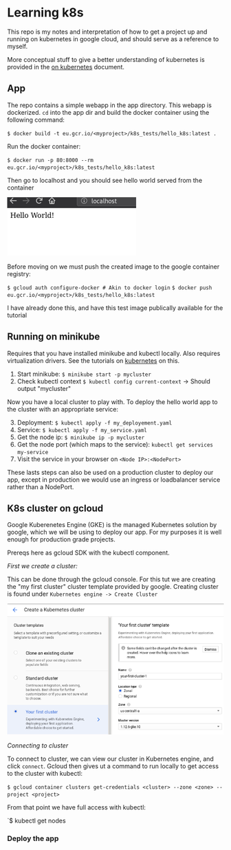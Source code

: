 # Learning k8s

This repo is my notes and interpretation of how to get a project up and running
on kubernetes in google cloud, and should serve as a reference to myself.

More conceptual stuff to give a better understanding of kubernetes is provided
in the [on kubernetes](./on_kubernetes.md) document.

## App

The repo contains a simple webapp in the app directory.  This webapp is
dockerized. `cd` into the app dir and build the docker container using the 
following command:

`$ docker build -t eu.gcr.io/<myproject>/k8s_tests/hello_k8s:latest .`

Run the docker container:

`$ docker run -p 80:8000 --rm eu.gcr.io/<myproject>/k8s_tests/hello_k8s:latest`

Then go to localhost and you should see hello world served from the container

![hello_world_container](./hello_world.png)

Before moving on we must push the created image to the google container
registry:

`$ gcloud auth configure-docker # Akin to docker login`
`$ docker push eu.gcr.io/<myproject>/k8s_tests/hello_k8s:latest`

I have already done this, and have this test image publically available for the
tutorial

## Running on minikube

Requires that you have installed minikube and kubectl locally. Also requires virtualization drivers.  See the tutorials on [kubernetes](https://kubernetes.io/docs/setup/minikube/#quickstart) on this.
1. Start minikube: `$ minikube start -p mycluster`
2. Check kubectl context  `$ kubectl config current-context` -> Should output "mycluster"

Now you have a local cluster to play with.  To deploy the hello world app to the cluster with an appropriate service:

3. Deployment: `$ kubectl apply -f my_deployement.yaml`
4. Service: `$ kubectl apply -f my_service.yaml`
5. Get the node ip: `$ minikube ip -p mycluster`
6. Get the node port (which maps to the service): `kubectl get services
   my-service`
7. Visit the service in your browser on `<Node IP>:<NodePort>`

These lasts steps can also be used on a production cluster to deploy our app,
except in production we would use an ingress or loadbalancer service rather
than a NodePort.

## K8s cluster on gcloud

Google Kuberenetes Engine (GKE) is the managed Kubernetes solution by google, which
we will be using to deploy our app. For my purposes it is well enough for
production grade projects.

Prereqs here as gcloud SDK with the kubectl component.

*First we create a cluster:*

This can be done through the gcloud console.  For this tut we are creating the
"my first cluster" cluster template provided by google. Creating cluster is
found under `Kubernetes engine -> Create Cluster`

![my_first_cluster](my_first_cluster_gcloud_1.png)

*Connecting to cluster*

To connect to cluster, we can view our cluster in Kubernetes engine, and click
`connect`. Gcloud then gives ut a command to run locally to get access to the
cluster with kubectl:

`$ gcloud container clusters get-credentials <cluster> --zone
<zone> --project <project>`

From that point we have full access with kubectl:

`$ kubectl get nodes

### Deploy the app
